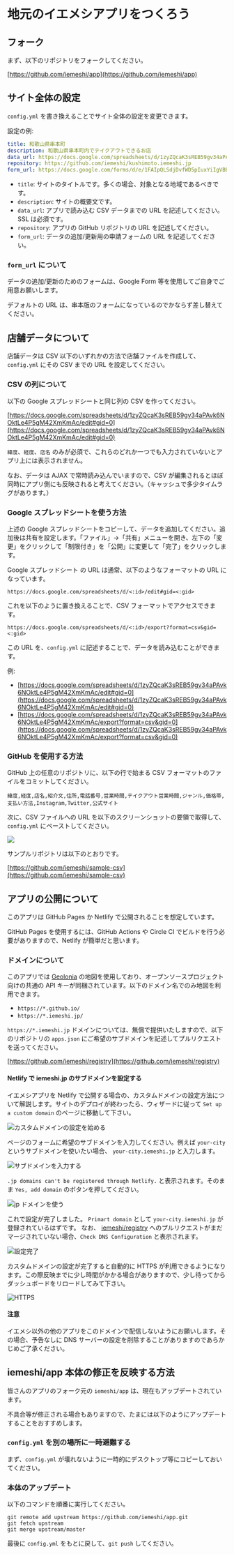 # 地元のイエメシアプリをつくろう

## フォーク

まず、以下のリポジトリをフォークしてください。

[https://github.com/iemeshi/app](https://github.com/iemeshi/app)

## サイト全体の設定

`config.yml` を書き換えることでサイト全体の設定を変更できます。

設定の例:

```yaml
title: 和歌山県串本町
description: 和歌山県串本町内でテイクアウトできるお店
data_url: https://docs.google.com/spreadsheets/d/1zyZQcaK3sREB59gv34aPAvk6NOktLe4P5gM42XmKmAc/export?format=csv&gid=0
repository: https://github.com/iemeshi/kushimoto.iemeshi.jp
form_url: https://docs.google.com/forms/d/e/1FAIpQLSdjDvfWD5pIuxYiIgVBBwmsfd8-6sgActbeMOm2450dRfZroQ/viewform
```

* `title`: サイトのタイトルです。多くの場合、対象となる地域であるべきです。
* `description`: サイトの概要文です。
* `data_url`: アプリで読み込む CSV データまでの URL を記述してください。SSL は必須です。
* `repository`: アプリの GitHub リポジトリの URL を記述してください。
* `form_url`: データの追加/更新用の申請フォームの URL を記述してください。

### `form_url` について

データの追加/更新のためのフォームは、Google Form 等を使用してご自身でご用意お願いします。

デフォルトの URL は、串本版のフォームになっているのでかならず差し替えてください。

## 店舗データについて

店舗データは CSV 以下のいずれかの方法で店舗ファイルを作成して、`config.yml` にその CSV までの URL を設定してください。

### CSV の列について

以下の Google スプレッドシートと同じ列の CSV を作ってください。

[https://docs.google.com/spreadsheets/d/1zyZQcaK3sREB59gv34aPAvk6NOktLe4P5gM42XmKmAc/edit#gid=0](https://docs.google.com/spreadsheets/d/1zyZQcaK3sREB59gv34aPAvk6NOktLe4P5gM42XmKmAc/edit#gid=0)

`緯度`、`経度`、`店名` のみが必須で、これらのどれか一つでも入力されていないとアプリ上には表示されません。

なお、データは AJAX で常時読み込んでいますので、CSV が編集されるとほぼ同時にアプリ側にも反映されると考えてください。（キャッシュで多少タイムラグがあります。）

### Google スプレッドシートを使う方法

上述の Google スプレッドシートをコピーして、データを追加してください。追加後は共有を設定します。「ファイル」->「共有」メニューを開き、左下の「変更」をクリックして「制限付き」を「公開」に変更して「完了」をクリックします。

Google スプレッドシート の URL は通常、以下のようなフォーマットの URL になっています。

```
https://docs.google.com/spreadsheets/d/<:id>/edit#gid=<:gid>
```

これを以下のように置き換えることで、CSV フォーマットでアクセスできます。

```
https://docs.google.com/spreadsheets/d/<:id>/export?format=csv&gid=<:gid>
```

この URL を、`config.yml` に記述することで、データを読み込むことができます。

例:

* [https://docs.google.com/spreadsheets/d/1zyZQcaK3sREB59gv34aPAvk6NOktLe4P5gM42XmKmAc/edit#gid=0](https://docs.google.com/spreadsheets/d/1zyZQcaK3sREB59gv34aPAvk6NOktLe4P5gM42XmKmAc/edit#gid=0)
* [https://docs.google.com/spreadsheets/d/1zyZQcaK3sREB59gv34aPAvk6NOktLe4P5gM42XmKmAc/export?format=csv&gid=0](https://docs.google.com/spreadsheets/d/1zyZQcaK3sREB59gv34aPAvk6NOktLe4P5gM42XmKmAc/export?format=csv&gid=0)

### GitHub を使用する方法

GitHub 上の任意のリポジトリに、以下の行で始まる CSV フォーマットのファイルをコミットしてください。

```
緯度,経度,店名,紹介文,住所,電話番号,営業時間,テイクアウト営業時間,ジャンル,価格帯,支払い方法,Instagram,Twitter,公式サイト
```

次に、CSV ファイルへの URL を以下のスクリーンショットの要領で取得して、`config.yml` にペーストしてください。

![](https://www.evernote.com/l/ABUG24eSZOxPpqjYbKB0h2LNO-PjcQoDsLUB/image.png)

サンプルリポジトリは以下のとおりです。

[https://github.com/iemeshi/sample-csv](https://github.com/iemeshi/sample-csv)

## アプリの公開について


このアプリは GitHub Pages か Netlify で公開されることを想定しています。

GitHub Pages を使用するには、GitHub Actions や Circle CI でビルドを行う必要がありますので、Netlify が簡単だと思います。

### ドメインについて

このアプリでは [Geolonia](https://geolonia.com/) の地図を使用しており、オープンソースプロジェクト向けの共通の API キーが同梱されています。以下のドメイン名でのみ地図を利用できます。

- `https://*.github.io/`
- `https://*.iemeshi.jp/`

`https://*.iemeshi.jp` ドメインについては、無償で提供いたしますので、以下のリポジトリの `apps.json` にご希望のサブドメインを記述してプルリクエストを送ってください。

[https://github.com/iemeshi/registry](https://github.com/iemeshi/registry)

#### Netlify で iemeshi.jp のサブドメインを設定する

イエメシアプリを Netlify で公開する場合の、カスタムドメインの設定方法について解説します。サイトのデプロイが終わったら、ウィザードに従って `Set up a custom domain` のページに移動して下さい。

![カスタムドメインの設定を始める](images/netlify-subdomain-01.png)

ページのフォームに希望のサブドメインを入力してください。例えば `your-city` というサブドメインを使いたい場合、 `your-city.iemeshi.jp` と入力します。

![サブドメインを入力する](images/netlify-subdomain-02.png)

`.jp domains can't be registered through Netlify.` と表示されます。そのまま `Yes, add domain` のボタンを押してください。

![jp ドメインを使う](images/netlify-subdomain-03.png)

これで設定が完了しました。 `Primart domain` として `your-city.iemeshi.jp` が登録されているはずです。
なお、 [iemeshi/registry](https://github.com/iemeshi/registry) へのプルリクエストがまだマージされていない場合、`Check DNS Configuration` と表示されます。

![設定完了](images/netlify-subdomain-04.png)

カスタムドメインの設定が完了すると自動的に HTTPS が利用できるようになります。この際反映までに少し時間がかかる場合がありますので、少し待ってからダッシュボードをリロードしてみて下さい。

![HTTPS](images/netlify-subdomain-05.png)

#### 注意

イエメシ以外の他のアプリをこのドメインで配信しないようにお願いします。その場合、予告なしに DNS サーバーの設定を削除することがありますのであらかじめご了承ください。

## iemeshi/app 本体の修正を反映する方法

皆さんのアプリのフォーク元の `iemeshi/app` は、現在もアップデートされています。

不具合等が修正される場合もありますので、たまには以下のようにアップデートすることをおすすめします。

### `config.yml` を別の場所に一時避難する

まず、`config.yml` が壊れないように一時的にデスクトップ等にコピーしておいてください。

### 本体のアップデート

以下のコマンドを順番に実行してください。

```
git remote add upstream https://github.com/iemeshi/app.git
git fetch upstream
git merge upstream/master
```

最後に `config.yml` をもとに戻して、`git push` してください。
